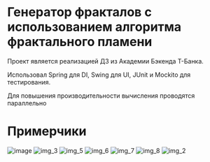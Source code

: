 # Генератор фракталов с использованием алгоритма фрактального пламени
Проект является реализацией ДЗ из Академии Бэкенда Т-Банка.

Использовал Spring для DI, Swing для UI, JUnit и Mockito для тестирования.

Для повышения производительности вычисления проводятся параллельно

# Примерчики

![image](https://github.com/user-attachments/assets/4fd6a04e-2717-40c8-86d4-f6b032586cea)
![img_3](https://github.com/user-attachments/assets/9fceb2f8-15ab-4478-8ddf-bd8123abb1ae)
![img_5](https://github.com/user-attachments/assets/644deae5-6fff-4cbb-80fa-688ef1b6ce77)
![img_6](https://github.com/user-attachments/assets/4290c692-8953-4d27-b492-fdb6d0478c18)
![img_7](https://github.com/user-attachments/assets/706d5c2c-a662-4a2e-ae5e-115d23c81e8e)
![img_8](https://github.com/user-attachments/assets/f1c74cf0-c8ab-44d7-8d38-0447ced8fa68)
![img_2](https://github.com/user-attachments/assets/009a26b3-57fc-46d4-96ad-ce428e2f650e)
